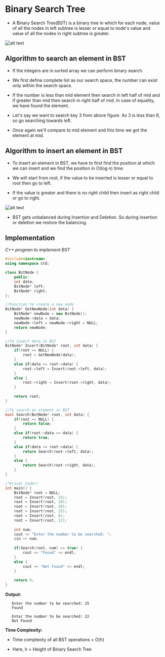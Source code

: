 
# Binary Search Tree

* A Binary Search Tree(BST) is a binary tree in which for each node, value of all the nodes in left subtree is lesser or equal to node's value and value of all the nodes in right subtree is greater.

![alt text](https://encrypted-tbn0.gstatic.com/images?q=tbn:ANd9GcQM6waxoTco3skyJiAPWHR44spwOCPUnQH_Pw&usqp=CAU)

## Algorithm to search an element in BST

* If the integers are in sorted array we can perform binary search.

* We first define complete list as our search space, the number can exist only within the search space.

* If the number is less than mid element then search in left half of mid and if greater than mid then search in right half of mid.
  In case of equality, we have found the element.

* Let's say we want to search key 3 from above figure. As 3 is less than 6, so go searching towards left.

* Once again we'll compare to mid element and this time we got the element at mid.

## Algorithm to insert an element in BST

* To insert an element in BST, we have to first find the position at which we can insert and we find the position in O(log n) time.

* We will start from root, if the value to be inserted is lesser or equal to root then go to left. 

* If the value is greater and there is no right child then insert as right child or go to right.

![alt text](https://camo.githubusercontent.com/2d18fae81b9c7fb20937de6a1450f257b4589dddaac9e25b38469792d99b8c75/687474703a2f2f6274656368736d617274636c6173732e636f6d2f646174615f737472756374757265732f64735f696d616765732f425354253230436f6e737472756374696f6e2e706e67)


* BST gets unbalanced during Insertion and Deletion. So during insertion or deletion we restore the balancing.

## Implementation

_C++ program to implement BST_
```cpp
#include<iostream>
using namespace std;

class BstNode {
	public:
	int data;
	BstNode* left;
	BstNode* right;
};

//Function to create a new node
BstNode* GetNewNode(int data) {
	BstNode* newNode = new BstNode();
	newNode->data = data;
	newNode->left = newNode->right = NULL;
	return newNode;
}

//To insert data in BST
BstNode* Insert(BstNode* root, int data) {
	if(root == NULL) {
		root = GetNewNode(data);
	}
	else if(data <= root->data) {
		root->left = Insert(root->left, data);
	}
	else {
		root->right = Insert(root->right, data);
	}
	
	return root;
}

//To search an element in BST
bool Search(BstNode* root, int data) {
	if(root == NULL) {
		return false;
	}
	else if(root->data == data) {
		return true;
	}
	else if(data <= root->data) {
		return Search(root->left, data);
	}
	else {
		return Search(root->right, data);
	}
}

/*Driver Code*/
int main() {
	BstNode* root = NULL;
	root = Insert(root, 15);
	root = Insert(root, 10);
	root = Insert(root, 20);
	root = Insert(root, 25);
	root = Insert(root, 8);
	root = Insert(root, 12);
	
	int num;
	cout << "Enter the number to be searched: ";
	cin >> num;
	
	if(Search(root, num) == true) {
		cout << "Found" << endl;
	}
	else {
		cout << "Not Found" << endl;
	}
	
	return 0;
}
```
**Output:**

       Enter the number to be searched: 25
       Found

       Enter the number to be searched: 22
       Not Found

**Time Complexity:**

* Time complexity of all BST operations = O(h)

* Here, h = Height of Binary Search Tree


